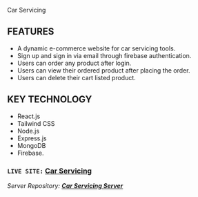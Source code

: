 Car Servicing

## FEATURES

- A dynamic e-commerce website for car servicing tools.
- Sign up and sign in via email through firebase authentication.
- Users can order any product after login.
- Users can view their ordered product after placing the order.
- Users can delete their cart listed product.

## KEY TECHNOLOGY

- React.js
- Tailwind CSS
- Node.js
- Express.js
- MongoDB
- Firebase.

### `LIVE SITE:` [Car Servicing](https://car-servicing.netlify.app/)

*Server Repository:* **_[Car Servicing Server](https://github.com/arnima12/genius-car-server)_**
